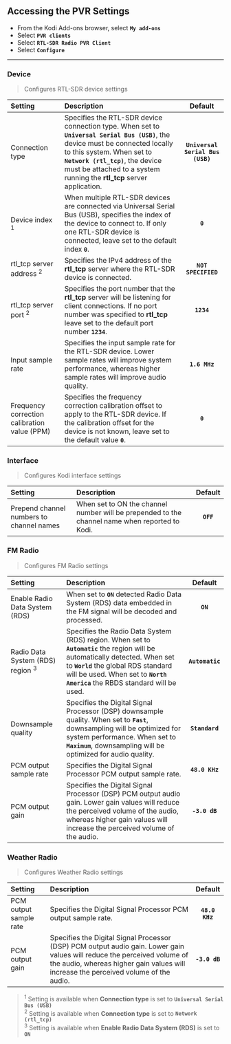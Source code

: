 ## Accessing the PVR Settings
* From the Kodi Add-ons browser, select __`My add-ons`__
* Select __`PVR clients`__
* Select __`RTL-SDR Radio PVR Client`__
* Select __`Configure`__

***
### Device
> Configures RTL-SDR device settings   
   
| Setting | Description | Default |
| :-- | :-- | :--: |
| Connection type | Specifies the RTL-SDR device connection type. When set to __`Universal Serial Bus (USB)`__, the device must be connected locally to this system. When set to __`Network (rtl_tcp)`__, the device must be attached to a system running the __rtl_tcp__ server application. | __`Universal Serial Bus (USB)`__ |
| Device index <sup>1</sup> | When multiple RTL-SDR devices are connected via Universal Serial Bus (USB), specifies the index of the device to connect to. If only one RTL-SDR device is connected, leave set to the default index __`0`__. | __`0`__ |
| rtl_tcp server address <sup>2</sup> | Specifies the IPv4 address of the __rtl_tcp__ server where the RTL-SDR device is connected. | __`NOT SPECIFIED`__ |
| rtl_tcp server port <sup>2</sup> | Specifies the port number that the __rtl_tcp__ server will be listening for client connections. If no port number was specified to __rtl_tcp__ leave set to the default port number __`1234`__. | __`1234`__ |
| Input sample rate | Specifies the input sample rate for the RTL-SDR device. Lower sample rates will improve system performance, whereas higher sample rates will improve audio quality. | __`1.6 MHz`__ |
| Frequency correction calibration value (PPM) | Specifies the frequency correction calibration offset to apply to the RTL-SDR device. If the calibration offset for the device is not known, leave set to the default value __`0`__. | __`0`__ |
   
### Interface
> Configures Kodi interface settings   
   
| Setting | Description | Default |
| :-- | :-- | :--: |
| Prepend channel numbers to channel names | When set to ON the channel number will be prepended to the channel name when reported to Kodi. | __`OFF`__ |
   
### FM Radio
> Configures FM Radio settings   
   
| Setting | Description | Default |
| :-- | :-- | :--: |
| Enable Radio Data System (RDS) | When set to __`ON`__ detected Radio Data System (RDS) data embedded in the FM signal will be decoded and processed. | __`ON`__ |
| Radio Data System (RDS) region <sup>3</sup> | Specifies the Radio Data System (RDS) region. When set to __`Automatic`__ the region will be automatically detected. When set to __`World`__ the global RDS standard will be used. When set to __`North America`__ the RBDS standard will be used. | __`Automatic`__ |
| Downsample quality | Specifies the Digital Signal Processor (DSP) downsample quality. When set to __`Fast`__, downsampling will be optimized for system performance. When set to __`Maximum`__, downsampling will be optimized for audio quality. | __`Standard`__ |
| PCM output sample rate | Specifies the Digital Signal Processor PCM output sample rate. | __`48.0 KHz`__ |
| PCM output gain | Specifies the Digital Signal Processor (DSP) PCM output audio gain. Lower gain values will reduce the perceived volume of the audio, whereas higher gain values will increase the perceived volume of the audio. | __`-3.0 dB`__ |
   
### Weather Radio
> Configures Weather Radio settings   
   
| Setting | Description | Default |
| :-- | :-- | :--: |
| PCM output sample rate | Specifies the Digital Signal Processor PCM output sample rate. | __`48.0 KHz`__ |
| PCM output gain | Specifies the Digital Signal Processor (DSP) PCM output audio gain. Lower gain values will reduce the perceived volume of the audio, whereas higher gain values will increase the perceived volume of the audio. | __`-3.0 dB`__ |
   
> <sup>1</sup> Setting is available when __Connection type__ is set to __`Universal Serial Bus (USB)`__   
> <sup>2</sup> Setting is available when __Connection type__ is set to __`Network (rtl_tcp)`__   
> <sup>3</sup> Setting is available when __Enable Radio Data System (RDS)__ is set to __`ON`__   

